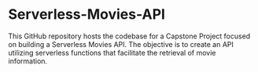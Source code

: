 # Serverless-Movies-API
This GitHub repository hosts the codebase for a Capstone Project focused on building a Serverless Movies API. The objective is to create an API utilizing serverless functions that facilitate the retrieval of movie information.
